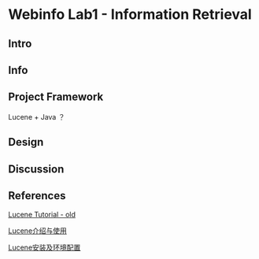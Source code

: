 # Webinfo Lab1 -  Information Retrieval

## Intro



## Info



## Project Framework

Lucene + Java ？

## Design



## Discussion



## References

[Lucene Tutorial - old](https://www.yiibai.com/lucene/lucene_environment.html)

[Lucene介绍与使用](https://blog.csdn.net/weixin_42633131/article/details/82873731)

[Lucene安装及环境配置](https://blog.csdn.net/u013819513/article/details/79733756)

